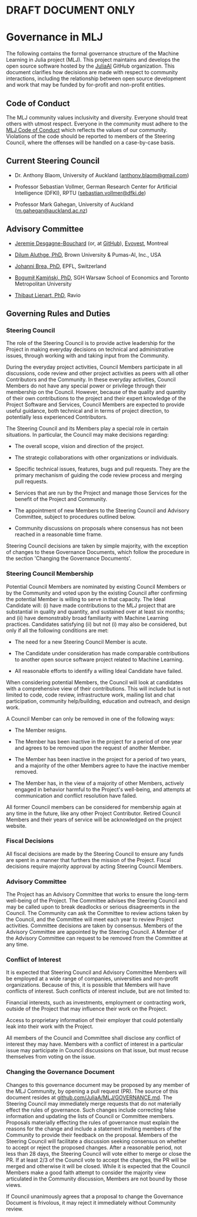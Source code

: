 # DRAFT DOCUMENT ONLY

# Governance in MLJ

The following contains the formal governance structure of the Machine Learning in Julia
project (MLJ). This project maintains and develops the open source software hosted by
the [JuliaAI](https://github.com/JuliaAI) GitHub organization. This document clarifies how
decisions are made with respect to community interactions, including the relationship
between open source development and work that may be funded by for-profit and non-profit
entities.

## Code of Conduct

The MLJ community values inclusivity and diversity. Everyone should treat others with
utmost respect. Everyone in the community must adhere to the [MLJ Code of
Conduct](https://github.com/JuliaAI/MLJ.jl/blob/dev/CODE_OF_CONDUCT.md) which reflects the
values of our community. Violations of the code should be reported to members of the
Steering Council, where the offenses will be handled on a case-by-case basis.

## Current Steering Council

- Dr. Anthony Blaom, University of Auckland (<anthony.blaom@gmail.com>)

- Professor Sebastian Vollmer, German Research Center for Artificial Intelligence (DFKI),
  RPTU (<sebastian.vollmer@dfki.de>)

- Professor Mark Gahegan, University of Auckland (<m.gahegan@auckland.ac.nz>)

## Advisory Committee

- [Jeremie
  Desgagne-Bouchard](https://www.linkedin.com/in/jeremie-desgagne-bouchard-81a68b111/)
  (or, at [GitHub](https://github.com/jeremiedb)), [Evovest](https://evovest.com), Montreal

- [Dilum Aluthge, PhD](https://aluthge.com), Brown University & Pumas-AI, Inc., USA

- [Johanni Brea, PhD](https://people.epfl.ch/johanni.brea), EPFL, Switzerland

- [Bogumił Kamiński, PhD](http://bogumilkaminski.pl/about/), 
  SGH Warsaw School of Economics and Toronto Metropolitan University

- [Thibaut Lienart, PhD](https://ravio.com/), Ravio


## Governing Rules and Duties

### Steering Council

The role of the Steering Council is to provide active leadership for the Project in making
everyday decisions on technical and administrative issues, through working with and taking
input from the Community.

During the everyday project activities, Council Members participate in all discussions,
code review and other project activities as peers with all other Contributors and the
Community. In these everyday activities, Council Members do not have any special power or
privilege through their membership on the Council. However, because of the quality and
quantity of their own contributions to the project and their expert knowledge of the
Project Software and Services, Council Members are expected to provide useful guidance,
both technical and in terms of project direction, to potentially less experienced
Contributors.

The Steering Council and its Members play a special role in certain situations. In
particular, the Council may make decisions regarding:

- The overall scope, vision and direction of the project.

- The strategic collaborations with other organizations or individuals.

- Specific technical issues, features, bugs and pull requests. They
  are the primary mechanism of guiding the code review process and merging pull requests.

- Services that are run by the Project and manage those Services
  for the benefit of the Project and Community.

- The appointment of new Members to the Steering Council and
  Advisory Committee, subject to procedures outlined below.
  
- Community discussions on proposals where consensus has not been reached in a reasonable
  time frame.

Steering Council decisions are taken by simple majority, with the exception of changes to
these Governance Documents, which follow the procedure in the section 'Changing the
Governance Documents'.

### Steering Council Membership

Potential Council Members are nominated by existing Council Members or by the Community
and voted upon by the existing Council after confirming the potential Member is willing to
serve in that capacity. The Ideal Candidate will: (i) have made contributions to the MLJ
project that are substantial in quality and quantity, and sustained over at least six
months; and (ii) have demonstrably broad familiarity with Machine Learning
practices. Candidates satisfying (ii) but not (i) may also be considered, but only if all
the following conditions are met:

- The need for a new Steering Council Member is acute.

- The Candidate under consideration has made comparable contributions to another open
  source software project related to Machine Learning.

- All reasonable efforts to identify a willing Ideal Candidate have failed.

When considering potential Members, the Council will look at candidates with a
comprehensive view of their contributions. This will include but is not limited to code,
code review, infrastructure work, mailing list and chat participation, community
help/building, education and outreach, and design work.

A Council Member can only be removed in one of the following ways:

- The Member resigns.

- The Member has been inactive in the project for a period of one year and agrees to be
  removed upon the request of another Member.

- The Member has been inactive in the project for a period of two years, and a majority of
  the other Members agree to have the inactive member removed.

- The Member has, in the view of a majority of other Members, actively engaged in behavior
  harmful to the Project's well-being, and attempts at communication and conflict
  resolution have failed.

All former Council members can be considered for membership again at any time in the
future, like any other Project Contributor. Retired Council Members and their years of
service will be acknowledged on the project website.

### Fiscal Decisions

All fiscal decisions are made by the Steering Council to ensure any funds are spent in a
manner that furthers the mission of the Project. Fiscal decisions require majority
approval by acting Steering Council Members.

### Advisory Committee

The Project has an Advisory Committee that works to ensure the long-term well-being of the
Project. The Committee advises the Steering Council and may be called upon to break
deadlocks or serious disagreements in the Council. The Community can ask the Committee to
review actions taken by the Council, and the Committee will meet each year to review
Project activities. Committee decisions are taken by consensus. Members of the Advisory
Committee are appointed by the Steering Council. A Member of the Advisory Committee can
request to be removed from the Committee at any time.

### Conflict of Interest

It is expected that Steering Council and Advisory Committee Members will be employed at a
wide range of companies, universities and non-profit organizations. Because of this, it is
possible that Members will have conflicts of interest. Such conflicts of interest include,
but are not limited to:

Financial interests, such as investments, employment or contracting work, outside of the
Project that may influence their work on the Project.

Access to proprietary information of their employer that could potentially leak into their
work with the Project.

All members of the Council and Committee shall disclose any conflict of interest they may
have. Members with a conflict of interest in a particular issue may participate in Council
discussions on that issue, but must recuse themselves from voting on the issue.

### Changing the Governance Document

Changes to this governance document may be proposed by any member of the MLJ Community, by
opening a pull request (PR). The source of this document resides at
[github.com/JuliaA/MLJ/GOVERNANCE.md](https://github.com/JuliaA/GOVERNANCE.md).  The
Steering Council may immediately merge requests that do not materially effect the rules of
governance. Such changes include correcting false information and updating the lists of
Council or Committee members. Proposals materially effecting the rules of governance must
explain the reasons for the change and include a statement inviting members of the
Community to provide their feedback on the proposal. Members of the Steering Council will
facilitate a discussion seeking consensus on whether to accept or reject the proposed
changes. After a reasonable period, not less than 28 days, the Steering Council will vote
either to merge or close the PR. If at least 2/3 of the Council vote to accept the
changes, the PR will be merged and otherwise it will be closed. While it is expected that
the Council Members make a good faith attempt to consider the majority view
articulated in the Community discussion, Members are not bound by those views.

If Council unanimously agrees that a proposal to change the Governance Document is frivolous,
it may reject it immediately without Community review.

